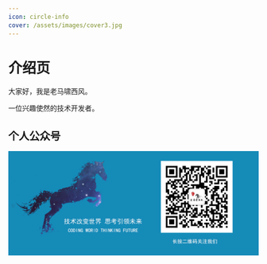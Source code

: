 ```yaml
---
icon: circle-info
cover: /assets/images/cover3.jpg
---
```


# 介绍页

大家好，我是老马啸西风。

一位兴趣使然的技术开发者。

## 个人公众号

![](/assets/images/SIGN.png)